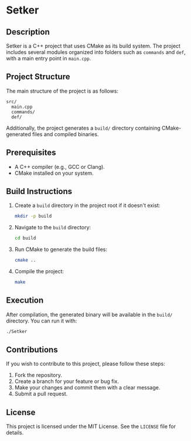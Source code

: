 # Setker

## Description
Setker is a C++ project that uses CMake as its build system. The project includes several modules organized into folders such as `commands` and `def`, with a main entry point in `main.cpp`.

## Project Structure
The main structure of the project is as follows:

```
src/
  main.cpp
  commands/
  def/
```

Additionally, the project generates a `build/` directory containing CMake-generated files and compiled binaries.

## Prerequisites
- A C++ compiler (e.g., GCC or Clang).
- CMake installed on your system.

## Build Instructions
1. Create a `build` directory in the project root if it doesn't exist:
   ```bash
   mkdir -p build
   ```
2. Navigate to the `build` directory:
   ```bash
   cd build
   ```
3. Run CMake to generate the build files:
   ```bash
   cmake ..
   ```
4. Compile the project:
   ```bash
   make
   ```

## Execution
After compilation, the generated binary will be available in the `build/` directory. You can run it with:
```bash
./Setker
```

## Contributions
If you wish to contribute to this project, please follow these steps:
1. Fork the repository.
2. Create a branch for your feature or bug fix.
3. Make your changes and commit them with a clear message.
4. Submit a pull request.

## License
This project is licensed under the MIT License. See the `LICENSE` file for details.